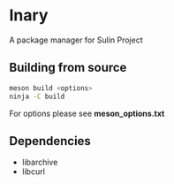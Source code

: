 # Inary
A package manager for Sulin Project

## Building from source

```bash
meson build <options>
ninja -C build
```

For options please see **meson_options.txt**

## Dependencies
* libarchive
* libcurl
